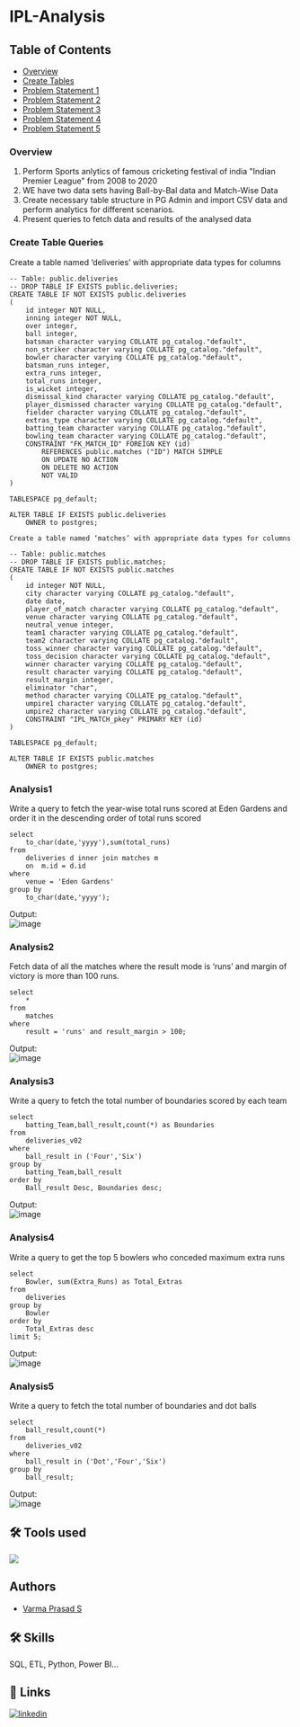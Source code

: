 # IPL-Analysis

## Table of Contents

* [Overview](#overview)
* [Create Tables](#create-table-queries)
* [Problem Statement 1](#analysis1)
* [Problem Statement 2](#analysis2)
* [Problem Statement 3](#analysis3)
* [Problem Statement 4](#analysis4)
* [Problem Statement 5](#analysis5)



### Overview

  1. Perform Sports anlytics of famous cricketing festival of india "Indian Premier League" from 2008 to 2020
  2. WE have two data sets having Ball-by-Bal data and Match-Wise Data
  3. Create necessary table structure in PG Admin and import CSV data and perform analytics for different scenarios.
  4. Present queries to fetch data and results of the analysed data

### Create Table Queries

Create a table named ‘deliveries’ with appropriate data types for columns
```
-- Table: public.deliveries
-- DROP TABLE IF EXISTS public.deliveries;
CREATE TABLE IF NOT EXISTS public.deliveries
(
    id integer NOT NULL,
    inning integer NOT NULL,
    over integer,
    ball integer,
    batsman character varying COLLATE pg_catalog."default",
    non_striker character varying COLLATE pg_catalog."default",
    bowler character varying COLLATE pg_catalog."default",
    batsman_runs integer,
    extra_runs integer,
    total_runs integer,
    is_wicket integer,
    dismissal_kind character varying COLLATE pg_catalog."default",
    player_dismissed character varying COLLATE pg_catalog."default",
    fielder character varying COLLATE pg_catalog."default",
    extras_type character varying COLLATE pg_catalog."default",
    batting_team character varying COLLATE pg_catalog."default",
    bowling_team character varying COLLATE pg_catalog."default",
    CONSTRAINT "FK_MATCH_ID" FOREIGN KEY (id)
        REFERENCES public.matches ("ID") MATCH SIMPLE
        ON UPDATE NO ACTION
        ON DELETE NO ACTION
        NOT VALID
)

TABLESPACE pg_default;

ALTER TABLE IF EXISTS public.deliveries
    OWNER to postgres;

Create a table named ‘matches’ with appropriate data types for columns

-- Table: public.matches
-- DROP TABLE IF EXISTS public.matches;
CREATE TABLE IF NOT EXISTS public.matches
(
    id integer NOT NULL,
    city character varying COLLATE pg_catalog."default",
    date date,
    player_of_match character varying COLLATE pg_catalog."default",
    venue character varying COLLATE pg_catalog."default",
    neutral_venue integer,
    team1 character varying COLLATE pg_catalog."default",
    team2 character varying COLLATE pg_catalog."default",
    toss_winner character varying COLLATE pg_catalog."default",
    toss_decision character varying COLLATE pg_catalog."default",
    winner character varying COLLATE pg_catalog."default",
    result character varying COLLATE pg_catalog."default",
    result_margin integer,
    eliminator "char",
    method character varying COLLATE pg_catalog."default",
    umpire1 character varying COLLATE pg_catalog."default",
    umpire2 character varying COLLATE pg_catalog."default",
    CONSTRAINT "IPL_MATCH_pkey" PRIMARY KEY (id)
)

TABLESPACE pg_default;

ALTER TABLE IF EXISTS public.matches
    OWNER to postgres;
```

### Analysis1

Write a query to fetch the year-wise total runs scored at Eden Gardens and order it in the descending order of total runs scored
```
select 
	to_char(date,'yyyy'),sum(total_runs)
from 
	deliveries d inner join matches m
	on  m.id = d.id
where 
	venue = 'Eden Gardens'
group by 
	to_char(date,'yyyy');
```
Output:\
![image](https://github.com/varma-prasad/IPL-Analysis/assets/108605375/1a3c942e-15ed-4164-bc49-2dc2cbe11546)

### Analysis2

Fetch data of all the matches where the result mode is ‘runs’ and margin of victory is more than 100 runs.
```
select 
	* 
from 
	matches
where 
	result = 'runs' and result_margin > 100;
```
Output:\
![image](https://github.com/varma-prasad/IPL-Analysis/assets/108605375/02d627f6-4605-4533-a16c-abbbca9f3f02)

### Analysis3

Write a query to fetch the total number of boundaries scored by each team 
```
select 
	batting_Team,ball_result,count(*) as Boundaries
from 
	deliveries_v02
where
	ball_result in ('Four','Six')
group by
	batting_Team,ball_result
order by 
	Ball_result Desc, Boundaries desc;
```
Output:\
![image](https://github.com/varma-prasad/IPL-Analysis/assets/108605375/fb269103-f0bc-4663-946d-fcf30d2dca1c)

### Analysis4

Write a query to get the top 5 bowlers who conceded maximum extra runs 

```
select 
	Bowler, sum(Extra_Runs) as Total_Extras
from
	deliveries
group by 
	Bowler
order by 
	Total_Extras desc
limit 5;
```
Output:\
![image](https://github.com/varma-prasad/IPL-Analysis/assets/108605375/edf55f56-27bd-414e-ab38-c853aca86926)

### Analysis5

Write a query to fetch the total number of boundaries and dot balls 
```
select 
	ball_result,count(*)
from 
	deliveries_v02
where
	ball_result in ('Dot','Four','Six')
group by
	ball_result;
```
Output:\
![image](https://github.com/varma-prasad/IPL-Analysis/assets/108605375/c8baba8b-3ce4-4dae-b3fa-abef4f1c316f)

## 🛠 Tools used
![](https://img.shields.io/badge/postgresql-v16.2-blue)


## Authors

- [Varma Prasad S](https://github.com/varma-prasad)

## 🛠 Skills
SQL, ETL, Python, Power BI...

## 🔗 Links

[![linkedin](https://img.shields.io/badge/linkedin-0A66C2?style=for-the-badge&logo=linkedin&logoColor=white)](https://www.linkedin.com/in/varma-prasad-s/)

   
